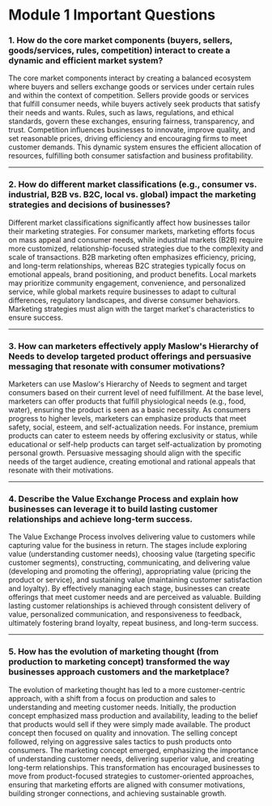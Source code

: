 # Module 1 Important Questions

### 1. How do the core market components (buyers, sellers, goods/services, rules, competition) interact to create a dynamic and efficient market system?
   The core market components interact by creating a balanced ecosystem where buyers and sellers exchange goods or services under certain rules and within the context of competition. Sellers provide goods or services that fulfill consumer needs, while buyers actively seek products that satisfy their needs and wants. Rules, such as laws, regulations, and ethical standards, govern these exchanges, ensuring fairness, transparency, and trust. Competition influences businesses to innovate, improve quality, and set reasonable prices, driving efficiency and encouraging firms to meet customer demands. This dynamic system ensures the efficient allocation of resources, fulfilling both consumer satisfaction and business profitability.

---

### 2. How do different market classifications (e.g., consumer vs. industrial, B2B vs. B2C, local vs. global) impact the marketing strategies and decisions of businesses?  
   Different market classifications significantly affect how businesses tailor their marketing strategies. For consumer markets, marketing efforts focus on mass appeal and consumer needs, while industrial markets (B2B) require more customized, relationship-focused strategies due to the complexity and scale of transactions. B2B marketing often emphasizes efficiency, pricing, and long-term relationships, whereas B2C strategies typically focus on emotional appeals, brand positioning, and product benefits. Local markets may prioritize community engagement, convenience, and personalized service, while global markets require businesses to adapt to cultural differences, regulatory landscapes, and diverse consumer behaviors. Marketing strategies must align with the target market's characteristics to ensure success.

---

### 3. How can marketers effectively apply Maslow's Hierarchy of Needs to develop targeted product offerings and persuasive messaging that resonate with consumer motivations?
   Marketers can use Maslow's Hierarchy of Needs to segment and target consumers based on their current level of need fulfillment. At the base level, marketers can offer products that fulfill physiological needs (e.g., food, water), ensuring the product is seen as a basic necessity. As consumers progress to higher levels, marketers can emphasize products that meet safety, social, esteem, and self-actualization needs. For instance, premium products can cater to esteem needs by offering exclusivity or status, while educational or self-help products can target self-actualization by promoting personal growth. Persuasive messaging should align with the specific needs of the target audience, creating emotional and rational appeals that resonate with their motivations.

---

### 4. Describe the Value Exchange Process and explain how businesses can leverage it to build lasting customer relationships and achieve long-term success. 
   The Value Exchange Process involves delivering value to customers while capturing value for the business in return. The stages include exploring value (understanding customer needs), choosing value (targeting specific customer segments), constructing, communicating, and delivering value (developing and promoting the offering), appropriating value (pricing the product or service), and sustaining value (maintaining customer satisfaction and loyalty). By effectively managing each stage, businesses can create offerings that meet customer needs and are perceived as valuable. Building lasting customer relationships is achieved through consistent delivery of value, personalized communication, and responsiveness to feedback, ultimately fostering brand loyalty, repeat business, and long-term success.

---

### 5. How has the evolution of marketing thought (from production to marketing concept) transformed the way businesses approach customers and the marketplace?
   The evolution of marketing thought has led to a more customer-centric approach, with a shift from a focus on production and sales to understanding and meeting customer needs. Initially, the production concept emphasized mass production and availability, leading to the belief that products would sell if they were simply made available. The product concept then focused on quality and innovation. The selling concept followed, relying on aggressive sales tactics to push products onto consumers. The marketing concept emerged, emphasizing the importance of understanding customer needs, delivering superior value, and creating long-term relationships. This transformation has encouraged businesses to move from product-focused strategies to customer-oriented approaches, ensuring that marketing efforts are aligned with consumer motivations, building stronger connections, and achieving sustainable growth.
